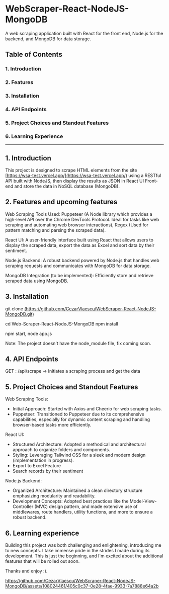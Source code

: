 # WebScraper-React-NodeJS-MongoDB

A web scraping application built with React for the front end, Node.js for the backend, and MongoDB for data storage.

## Table of Contents

### 1. Introduction
### 2. Features
### 3. Installation
### 4. API Endpoints
### 5. Project Choices and Standout Features
### 6. Learning Experience

**************************************

##  1. Introduction

This project is designed to scrape HTML elements from the site [https://wsa-test.vercel.app/](https://wsa-test.vercel.app/) using a RESTful API built with NodeJS, then display the results as JSON in React UI Front-end and store the data in NoSQL database (MongoDB).

##  2. Features and upcoming features

Web Scraping Tools Used: Puppeteer (A Node library which provides a high-level API over the Chrome DevTools Protocol. Ideal for tasks like web scraping and automating web browser interactions), Regex (Used for pattern matching and parsing the scraped data).

React UI: A user-friendly interface built using React that allows users to display the scraped data, export the data as Excel and sort data by their sentiment.

Node.js Backend: A robust backend powered by Node.js that handles web scraping requests and communicates with MongoDB for data storage.

MongoDB Integration (to be implemented): Efficiently store and retrieve scraped data using MongoDB.

##  3. Installation

git clone [(https://github.com/CezarVlaescu/WebScraper-React-NodeJS-MongoDB.git)](https://github.com/CezarVlaescu/WebScraper-React-NodeJS-MongoDB.git)

cd Web-Scraper-React-NodeJS-MongoDB
npm install

npm start, node app.js

Note: The project doesn't have the node_module file, fix coming soon.

##  4. API Endpoints

GET	: /api/scrape	-> Initiates a scraping process and get the data

##  5. Project Choices and Standout Features

Web Scraping Tools:
* Initial Approach: Started with Axios and Cheerio for web scraping tasks.
* Puppeteer: Transitioned to Puppeteer due to its comprehensive capabilities, especially for dynamic content scraping and handling browser-based tasks more efficiently.

React UI:
* Structured Architecture: Adopted a methodical and architectural approach to organize folders and components.
* Styling: Leveraging Tailwind CSS for a sleek and modern design (implementation in progress).
* Export to Excel Feature
* Search records by their sentiment 

Node.js Backend:
* Organized Architecture: Maintained a clean directory structure emphasizing modularity and readability.
* Development Concepts: Adopted best practices like the Model-View-Controller (MVC) design pattern, and made extensive use of middlewares, route handlers, utility functions, and more to ensure a robust backend.

##  6. Learning experience 

Building this project was both challenging and enlightening, introducing me to new concepts. I take immense pride in the strides I made during its development. This is just the beginning, and I'm excited about the additional features that will be rolled out soon.

Thanks and enjoy :). 

https://github.com/CezarVlaescu/WebScraper-React-NodeJS-MongoDB/assets/108024461/405c0c37-0e28-4fae-9933-7a7888e64a2b

